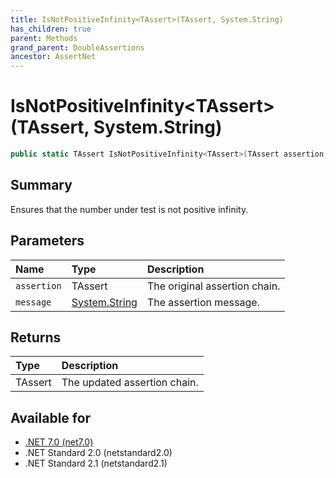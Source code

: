 ```yaml
---
title: IsNotPositiveInfinity<TAssert>(TAssert, System.String)
has_children: true
parent: Methods
grand_parent: DoubleAssertions
ancestor: AssertNet
---
```

# IsNotPositiveInfinity&lt;TAssert&gt;(TAssert, System.String)

```csharp
public static TAssert IsNotPositiveInfinity<TAssert>(TAssert assertion, System.String message);
```

## Summary
Ensures that the number under test is not positive infinity.

## Parameters
|Name|Type|Description|
|:-|:-|:-|
|`assertion`|TAssert|The original assertion chain.|
|`message`|[System.String](https://learn.microsoft.com/en-us/dotnet/api/system.string)|The assertion message.|

## Returns
|Type|Description|
|:-|:-|
|TAssert|The updated assertion chain.|

## Available for
- [.NET 7.0 (net7.0)](https://versionsof.net/core/7.0/)
- .NET Standard 2.0 (netstandard2.0)
- .NET Standard 2.1 (netstandard2.1)
